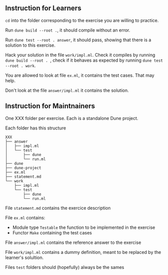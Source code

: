## Instruction for Learners

`cd` into the folder corresponding to the exercise you are willing to practice.

Run `dune build --root .`, it should compile without an error.

Run `dune test --root . answer`, it should pass, showing that there is a
solution to this exercise.

Hack your solution in the file `work/impl.ml`. Check it compiles by running
`dune build --root . `, check if it behaves as expected by running `dune test
--root . work`.

You are allowed to look at file `ex.ml`, it contains the test cases. That may help.

Don't look at the file `answer/impl.ml` it contains the solution.

## Instruction for Maintnainers

One XXX folder per exercise. Each is a standalone Dune project.

Each folder has this structure
```
XXX
├── answer
│   ├── impl.ml
│   └── test
│       ├── dune
│       └── run.ml
├── dune
├── dune-project
├── ex.ml
├── statement.md
└── work
    ├── impl.ml
    └── test
        ├── dune
        └── run.ml
```

File `statement.md` contains the exercice description

File `ex.ml` contains:
- Module type `Testable` the function to be implemented in the exercise
- Functor `Make` containing the test cases

File `answer/impl.ml` contains the reference answer to the exercise

File `work/impl.ml` contains a dummy definition, meant to be replaced
by the learner's solultion.

Files `test` folders should (hopefully) always be the sames





